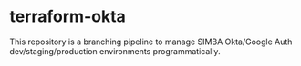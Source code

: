 # terraform-okta
This repository is a branching pipeline to manage SIMBA Okta/Google Auth dev/staging/production environments programmatically. 
